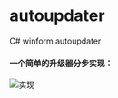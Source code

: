 # autoupdater
C# winform autoupdater

#### **一个简单的升级器分步实现：**
![实现](https://cdn.jerrycoding.com/media/ckeditor_upload/2020/11/29/image.png)
